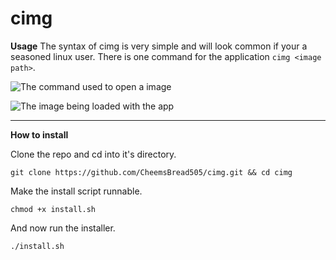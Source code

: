 # cimg

**Usage**
The syntax of cimg is very simple and will look common if your a seasoned linux user. 
There is one command for the application `cimg <image path>`.  

![The command used to open a image](https://i.imgur.com/2iGYgvG.png)

![The image being loaded with the app](https://i.imgur.com/vXqlTGK.png)

___
**How to install**

Clone the repo and cd into it's directory.

    git clone https://github.com/CheemsBread505/cimg.git && cd cimg
Make the install script runnable.

    chmod +x install.sh
   And now run the installer.
   

    ./install.sh
